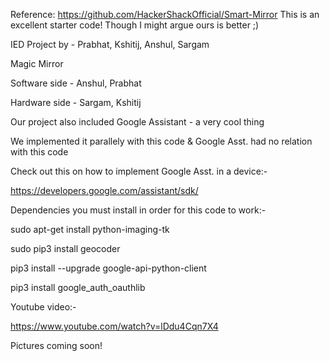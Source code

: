 Reference: https://github.com/HackerShackOfficial/Smart-Mirror
This is an excellent starter code! Though I might argue ours is better ;)



IED Project by - Prabhat, Kshitij, Anshul, Sargam

Magic Mirror

Software side - Anshul, Prabhat

Hardware side - Sargam, Kshitij



Our project also included Google Assistant - a very cool thing

We implemented it parallely with this code & Google Asst. had no relation with this code

Check out this on how to implement Google Asst. in a device:-

https://developers.google.com/assistant/sdk/



Dependencies you must install in order for this code to work:-

sudo apt-get install python-imaging-tk

sudo pip3 install geocoder

pip3 install --upgrade google-api-python-client

pip3 install google_auth_oauthlib





Youtube video:-

https://www.youtube.com/watch?v=lDdu4Cqn7X4



Pictures coming soon!
